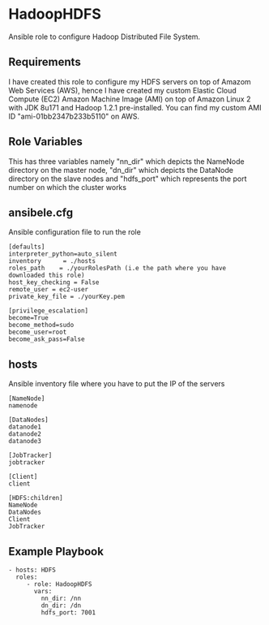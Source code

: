 HadoopHDFS
=========

Ansible role to configure Hadoop Distributed File System.

Requirements
------------

I have created this role to configure my HDFS servers on top of Amazom Web Services (AWS), hence I have created my custom Elastic Cloud Compute (EC2) Amazon Machine Image (AMI) on top of Amazon Linux 2 with JDK 8u171 and Hadoop 1.2.1 pre-installed. You can find my custom AMI ID "ami-01bb2347b233b5110" on AWS.

Role Variables
--------------

This has three variables namely "nn_dir" which depicts the NameNode directory on the master node, "dn_dir" which depicts the DataNode directory on the slave nodes and "hdfs_port" which represents the port number on which the cluster works

ansibele.cfg
------------

Ansible configuration file to run the role

    [defaults]
    interpreter_python=auto_silent
    inventory      = ./hosts
    roles_path    = ./yourRolesPath (i.e the path where you have downloaded this role)
    host_key_checking = False
    remote_user = ec2-user
    private_key_file = ./yourKey.pem
    
    [privilege_escalation]
    become=True
    become_method=sudo
    become_user=root
    become_ask_pass=False

hosts
------------

Ansible inventory file where you have to put the IP of the servers

    [NameNode]
    namenode
    
    [DataNodes]
    datanode1
    datanode2
    datanode3
    
    [JobTracker]
    jobtracker
    
    [Client]
    client
    
    [HDFS:children]
    NameNode
    DataNodes
    Client
    JobTracker

Example Playbook
----------------

    - hosts: HDFS
      roles:
         - role: HadoopHDFS
           vars:
             nn_dir: /nn
             dn_dir: /dn
             hdfs_port: 7001
